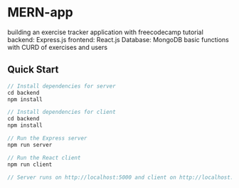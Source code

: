 # MERN-app
building an exercise tracker application with freecodecamp tutorial
backend: Express.js
frontend: React.js
Database: MongoDB
basic functions with CURD of exercises and users

## Quick Start

```javascript
// Install dependencies for server
cd backend 
npm install

// Install dependencies for client
cd backend 
npm install

// Run the Express server 
npm run server

// Run the React client 
npm run client

// Server runs on http://localhost:5000 and client on http://localhost:3000
